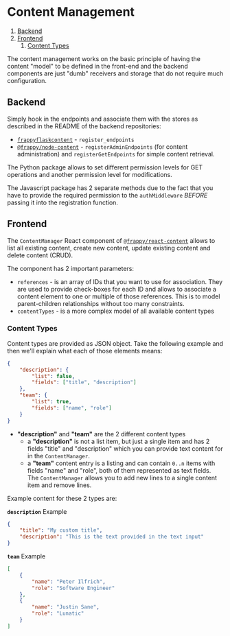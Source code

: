 # Content Management

1. [Backend](#backend)
2. [Frontend](#frontend)
    1. [Content Types](#content-types)

The content management works on the basic principle of having the content "model" to be defined in the front-end and the
 backend components are just "dumb" receivers and storage that do not require much configuration.

## Backend

Simply hook in the endpoints and associate them with the stores as described in the README of the backend repositories:

- [`frappyflaskcontent`](https://github.com/ilfrich/frappy-flask-content) - `register_endpoints`
- [`@frappy/node-content`](https://github.com/ilfrich/frappy-node-content) - `registerAdminEndpoints` (for content
 administration) and `registerGetEndpoints` for simple content retrieval.

The Python package allows to set different permission levels for GET operations and another permission level for
 modifications.

The Javascript package has 2 separate methods due to the fact that you have to provide the required permission to the
 `authMiddleware` _BEFORE_ passing it into the registration function.

## Frontend

The `ContentManager` React component of [`@frappy/react-content`](https://github.com/ilfrich/frappy-react-content)
 allows to list all existing content, create new content, update existing content and delete content (CRUD).

The component has 2 important parameters:

- `references` - is an array of IDs that you want to use for association. They are used to provide check-boxes for each
 ID and allows to associate a content element to one or multiple of those references. This is to model parent-children
 relationships without too many constraints.
- `contentTypes` - is a more complex model of all available content types

### Content Types

Content types are provided as JSON object. Take the following example and then we'll explain what each of those elements
means:

```json
{
    "description": {
        "list": false,
        "fields": ["title", "description"]
    },
    "team": {
        "list": true,
        "fields": ["name", "role"]
    }
}
```

- **"description"** and **"team"** are the 2 different content types
    - a **"description"** is not a list item, but just a single item and has 2 fields "title" and "description" which
     you can provide text content for in the `ContentManager`.
    - a **"team"** content entry is a listing and can contain `0..n` items with fields "name" and "role", both of them
     represented as text fields. The `ContentManager` allows you to add new lines to a single content item and remove 
     lines.

Example content for these 2 types are:

**`description`** Example

```json
{
    "title": "My custom title",
    "description": "This is the text provided in the text input"
}
```

**`team`** Example

```json
[
    {
        "name": "Peter Ilfrich",
        "role": "Software Engineer"
    },
    {
        "name": "Justin Sane",
        "role": "Lunatic"
    }
]
```
